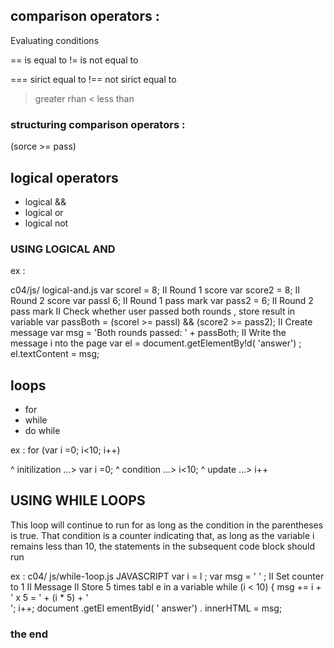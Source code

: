 ## comparison operators : 

Evaluating conditions 

== is equal to 
!= is not equal to

=== sirict equal to
!==  not sirict equal to

> greater rhan 
< less than 


### structuring comparison operators : 

(sorce >= pass)



## logical operators 

- logical && 
- logical or 
- logical not 

### USING LOGICAL AND 

ex : 


c04/js/ logical-and.js
var scorel = 8; II Round 1 score
var score2 = 8; II Round 2 score
var passl 6; II Round 1 pass mark
var pass2 = 6; II Round 2 pass mark
II Check whether user passed both rounds , store result in variable
var passBoth = (scorel >= passl) && (score2 >= pass2);
II Create message
var msg = 'Both rounds passed: ' + passBoth;
II Write the message i nto the page
var el = document.getElementBy!d( 'answer') ;
el.textContent = msg; 


## loops 

- for 
- while 
- do while 

ex : 
for (var i =0; i<10; i++)

^ initilization   ...> var i =0;
^ condition ...> i<10;
^ update ...> i++ 

## USING WHILE LOOPS 


This loop will continue to run
for as long as the condition in
the parentheses is true. That
condition is a counter indicating
that, as long as the variable
i remains less than 10, the
statements in the subsequent
code block should run


ex :
c04/ js/while-1oop.js JAVASCRIPT
var i = l ;
var msg = ' ' ;
II Set counter to 1
II Message
II Store 5 times tabl e in a variable
while (i < 10) {
msg += i + ' x 5 = ' + (i * 5) + '<br I>';
i++;
document .getEl ementByid( ' answer') . innerHTML = msg; 

### the end 